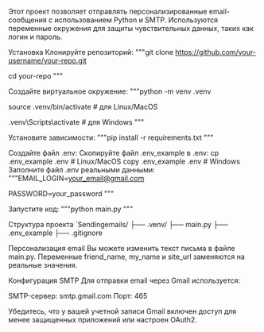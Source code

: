 Этот проект позволяет отправлять персонализированные email-сообщения с использованием Python и SMTP. Используются переменные окружения для защиты чувствительных данных, таких как логин и пароль.

Установка
Клонируйте репозиторий:
"""git clone https://github.com/your-username/your-repo.git

cd your-repo
"""

Создайте виртуальное окружение:
"""python -m venv .venv

source .venv/bin/activate # для Linux/MacOS

.venv\Scripts\activate # для Windows
"""

Установите зависимости:
"""pip install -r requirements.txt
"""

Создайте файл .env:
Скопируйте файл .env_example в .env:
cp .env_example .env # Linux/MacOS copy .env_example .env # Windows
Заполните файл .env реальными данными:
"""EMAIL_LOGIN=your_email@gmail.com

PASSWORD=your_password
"""

Запустите код:
"""python main.py
"""

Структура проекта
`Sendingemails/
├── .venv/
├── main.py
├── .env_example
├── .gitignore

Персонализация email
Вы можете изменить текст письма в файле main.py. Переменные friend_name, my_name и site_url заменяются на реальные значения.

Конфигурация SMTP
Для отправки email через Gmail используется:

SMTP-сервер: smtp.gmail.com
Порт: 465

Убедитесь, что у вашей учетной записи Gmail включен доступ для менее защищенных приложений или настроен OAuth2.
